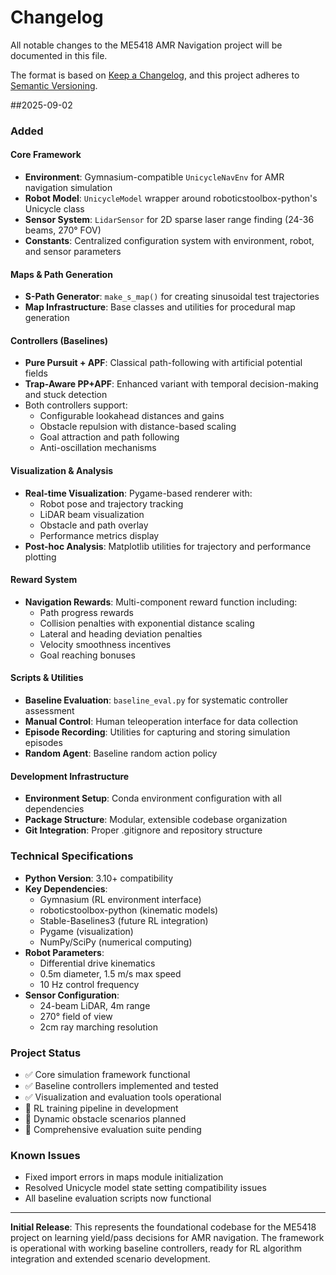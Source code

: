# Changelog

All notable changes to the ME5418 AMR Navigation project will be documented in this file.

The format is based on [Keep a Changelog](https://keepachangelog.com/en/1.0.0/),
and this project adheres to [Semantic Versioning](https://semver.org/spec/v2.0.0.html).

##2025-09-02

### Added

#### Core Framework
- **Environment**: Gymnasium-compatible `UnicycleNavEnv` for AMR navigation simulation
- **Robot Model**: `UnicycleModel` wrapper around roboticstoolbox-python's Unicycle class
- **Sensor System**: `LidarSensor` for 2D sparse laser range finding (24-36 beams, 270° FOV)
- **Constants**: Centralized configuration system with environment, robot, and sensor parameters

#### Maps & Path Generation
- **S-Path Generator**: `make_s_map()` for creating sinusoidal test trajectories
- **Map Infrastructure**: Base classes and utilities for procedural map generation

#### Controllers (Baselines)
- **Pure Pursuit + APF**: Classical path-following with artificial potential fields
- **Trap-Aware PP+APF**: Enhanced variant with temporal decision-making and stuck detection
- Both controllers support:
  - Configurable lookahead distances and gains
  - Obstacle repulsion with distance-based scaling
  - Goal attraction and path following
  - Anti-oscillation mechanisms

#### Visualization & Analysis
- **Real-time Visualization**: Pygame-based renderer with:
  - Robot pose and trajectory tracking
  - LiDAR beam visualization
  - Obstacle and path overlay
  - Performance metrics display
- **Post-hoc Analysis**: Matplotlib utilities for trajectory and performance plotting

#### Reward System
- **Navigation Rewards**: Multi-component reward function including:
  - Path progress rewards
  - Collision penalties with exponential distance scaling
  - Lateral and heading deviation penalties
  - Velocity smoothness incentives
  - Goal reaching bonuses

#### Scripts & Utilities
- **Baseline Evaluation**: `baseline_eval.py` for systematic controller assessment
- **Manual Control**: Human teleoperation interface for data collection
- **Episode Recording**: Utilities for capturing and storing simulation episodes
- **Random Agent**: Baseline random action policy

#### Development Infrastructure
- **Environment Setup**: Conda environment configuration with all dependencies
- **Package Structure**: Modular, extensible codebase organization
- **Git Integration**: Proper .gitignore and repository structure

### Technical Specifications
- **Python Version**: 3.10+ compatibility
- **Key Dependencies**:
  - Gymnasium (RL environment interface)
  - roboticstoolbox-python (kinematic models)
  - Stable-Baselines3 (future RL integration)
  - Pygame (visualization)
  - NumPy/SciPy (numerical computing)
- **Robot Parameters**:
  - Differential drive kinematics
  - 0.5m diameter, 1.5 m/s max speed
  - 10 Hz control frequency
- **Sensor Configuration**:
  - 24-beam LiDAR, 4m range
  - 270° field of view
  - 2cm ray marching resolution

### Project Status
- ✅ Core simulation framework functional
- ✅ Baseline controllers implemented and tested
- ✅ Visualization and evaluation tools operational
- 🚧 RL training pipeline in development
- 🚧 Dynamic obstacle scenarios planned
- 🚧 Comprehensive evaluation suite pending

### Known Issues
- Fixed import errors in maps module initialization
- Resolved Unicycle model state setting compatibility issues
- All baseline evaluation scripts now functional

---

**Initial Release**: This represents the foundational codebase for the ME5418 project on learning yield/pass decisions for AMR navigation. The framework is operational with working baseline controllers, ready for RL algorithm integration and extended scenario development.
